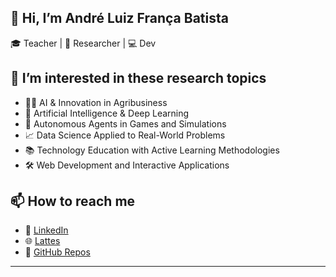 ## 👋 Hi, I’m André Luiz França Batista
🎓 Teacher | 🧠 Researcher | 💻 Dev  

## 👀 I’m interested in these research topics
- 🤖🌾 AI & Innovation in Agribusiness
- 🤖 Artificial Intelligence & Deep Learning
- 🧩 Autonomous Agents in Games and Simulations
- 📈 Data Science Applied to Real-World Problems
- 📚 Technology Education with Active Learning Methodologies
- 🛠️ Web Development and Interactive Applications


## 📫 How to reach me
- 💼 [LinkedIn](https://www.linkedin.com/in/dr-andre-luiz-franca-batista/)
- 🌐 [Lattes](http://lattes.cnpq.br/6730030915781776)
- 🧠 [GitHub Repos](https://github.com/andreluizfrancabatista)

---

